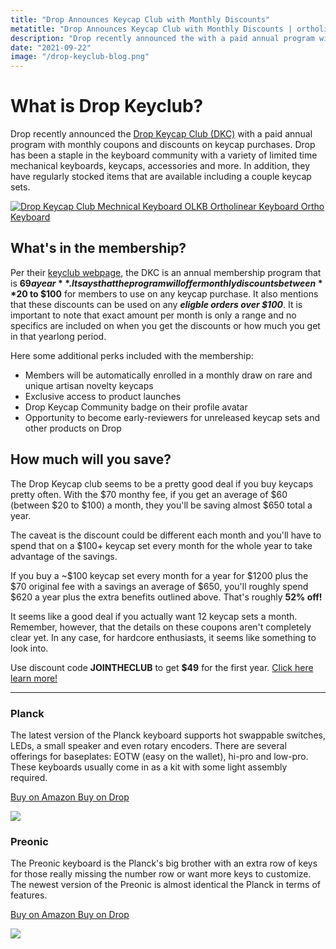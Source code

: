 ```yaml
---
title: "Drop Announces Keycap Club with Monthly Discounts"
metatitle: "Drop Announces Keycap Club with Monthly Discounts | ortholinear keyboards ortho keyboard ortho keycaps ortholinear keycaps"
description: "Drop recently announced the with a paid annual program with monthly coupons and discounts on keycap purchases for your mechnical keyboard."
date: "2021-09-22"
image: "/drop-keyclub-blog.png"
---
```


<div class="row align-items-center">
<div class="col-lg-6">

# What is Drop Keyclub?

Drop recently announced the [Drop Keycap Club (DKC)](https://drop.com/keycapclub?referer=T93XGG) with a paid annual program with monthly coupons and discounts on keycap purchases. Drop has been a staple in the keyboard community with a variety of limited time mechanical keyboards, keycaps, accessories and more. In addition, they have regularly stocked items that are available including a couple keycap sets.

</div>
<div class="col-lg-6">
<a href="https://drop.com/keycapclub?referer=T93XGG" title="Drop Keycap Club Mechnical Keyboard OLKB Ortholinear Keyboard Ortho Keyboard">
<img class="img-fluid pb-5" src="/drop-keyclub-blog.png" alt="Drop Keycap Club Mechnical Keyboard OLKB Ortholinear Keyboard Ortho Keyboard"/>
</a>
</div>

## What's in the membership?

Per their [keyclub webpage](https://drop.com/keycapclub?referer=T93XGG), the DKC is an annual membership program that is **$69 a year**. It says that the program will offer monthly discounts between **$20 to $100** for members to use on any keycap purchase. It also mentions that these discounts can be used on any **_eligble orders over $100_**. It is important to note that exact amount per month is only a range and no specifics are included on when you get the discounts or how much you get in that yearlong period.

Here some additional perks included with the membership:

- Members will be automatically enrolled in a monthly draw on rare and unique artisan novelty keycaps
- Exclusive access to product launches
- Drop Keycap Community badge on their profile avatar
- Opportunity to become early-reviewers for unreleased keycap sets and other products on Drop

## How much will you save?

The Drop Keycap club seems to be a pretty good deal if you buy keycaps pretty often. With the $70 monthy fee, if you get an average of $60 (between $20 to $100) a month, they you'll be saving almost $650 total a year.

The caveat is the discount could be different each month and you'll have to spend that on a $100+ keycap set every month for the whole year to take advantage of the savings.

If you buy a ~$100 keycap set every month for a year for $1200 plus the $70 original fee with a savings an average of $650, you'll roughly spend $620 a year plus the extra benefits outlined above. That's roughly **52% off!**

It seems like a good deal if you actually want 12 keycap sets a month. Remember, however, that the details on these coupons aren't completely clear yet. In any case, for hardcore enthusiasts, it seems like something to look into.

Use discount code **JOINTHECLUB** to get **$49** for the first year. [Click here learn more!](https://drop.com/keycapclub?referer=T93XGG)

---

<div class="row mt-5">
<div class="col-lg-6">

### Planck

The latest version of the Planck keyboard supports hot swappable switches, LEDs, a small speaker and even rotary encoders. There are several offerings for baseplates: EOTW (easy on the wallet), hi-pro and low-pro. These keyboards usually come in as a kit with some light assembly required.

<a class="btn btn-primary mr-2" href="https://amzn.to/333pMu0">
    Buy on Amazon
</a>

<a class="btn btn-secondary mr-2" href="https://drop.com/buy/planck-mechanical-keyboard?utm_source=linkshare&referer=T93XGG">
    Buy on Drop
</a>

<a href="https://www.amazon.com/dp/B08LX7ZXS4?&linkCode=li3&tag=tryorthokey06-20&linkId=0b7b9faf09aac73db64f301ec3da89ce&language=en_US&ref_=as_li_ss_il" target="_blank"><img border="0" src="//ws-na.amazon-adsystem.com/widgets/q?_encoding=UTF8&ASIN=B08LX7ZXS4&Format=_SL250_&ID=AsinImage&MarketPlace=US&ServiceVersion=20070822&WS=1&tag=tryorthokey06-20&language=en_US" ></a><img src="https://ir-na.amazon-adsystem.com/e/ir?t=tryorthokey06-20&language=en_US&l=li3&o=1&a=B08LX7ZXS4" width="1" height="1" border="0" alt="" style="border:none !important; margin:0px !important;" />

</div>
<div class="col-lg-6">

### Preonic

The Preonic keyboard is the Planck's big brother with an extra row of keys for those really missing the number row or want more keys to customize. The newest version of the Preonic is almost identical the Planck in terms of features.

<a class="btn btn-primary mr-2" href="https://amzn.to/3xzTDbF">
    Buy on Amazon
</a>

<a class="btn btn-secondary mr-2" href="https://drop.com/buy/preonic-mechanical-keyboard?utm_source=linkshare&referer=T93XGG">
    Buy on Drop
</a>

<a href="https://www.amazon.com/dp/B08L3WKZ73?&linkCode=li3&tag=tryorthokey06-20&linkId=6af0b7506a61073b0723facda319622d&language=en_US&ref_=as_li_ss_il" target="_blank"><img border="0" src="//ws-na.amazon-adsystem.com/widgets/q?_encoding=UTF8&ASIN=B08L3WKZ73&Format=_SL250_&ID=AsinImage&MarketPlace=US&ServiceVersion=20070822&WS=1&tag=tryorthokey06-20&language=en_US" ></a><img src="https://ir-na.amazon-adsystem.com/e/ir?t=tryorthokey06-20&language=en_US&l=li3&o=1&a=B08L3WKZ73" width="1" height="1" border="0" alt="" style="border:none !important; margin:0px !important;" />

</div>
</div>
